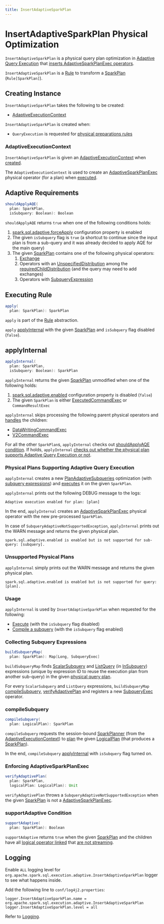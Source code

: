```yaml
---
title: InsertAdaptiveSparkPlan
---
```


# InsertAdaptiveSparkPlan Physical Optimization

`InsertAdaptiveSparkPlan` is a physical query plan optimization in [Adaptive Query Execution](../adaptive-query-execution/index.md) that [inserts AdaptiveSparkPlanExec operators](#apply).

`InsertAdaptiveSparkPlan` is a [Rule](../catalyst/Rule.md) to transform a [SparkPlan](../physical-operators/SparkPlan.md) (`Rule[SparkPlan]`).

## Creating Instance

`InsertAdaptiveSparkPlan` takes the following to be created:

* [AdaptiveExecutionContext](#adaptiveExecutionContext)

`InsertAdaptiveSparkPlan` is created when:

* `QueryExecution` is requested for [physical preparations rules](../QueryExecution.md#preparations)

### <span id="adaptiveExecutionContext"> AdaptiveExecutionContext

`InsertAdaptiveSparkPlan` is given an [AdaptiveExecutionContext](../adaptive-query-execution/AdaptiveExecutionContext.md) when [created](#creating-instance).

The `AdaptiveExecutionContext` is used to create an [AdaptiveSparkPlanExec](../physical-operators/AdaptiveSparkPlanExec.md#context) physical operator (for a plan) when [executed](#applyInternal).

## <span id="shouldApplyAQE"> Adaptive Requirements

```scala
shouldApplyAQE(
  plan: SparkPlan,
  isSubquery: Boolean): Boolean
```

`shouldApplyAQE` returns `true` when one of the following conditions holds:

1. [spark.sql.adaptive.forceApply](../configuration-properties.md#spark.sql.adaptive.forceApply) configuration property is enabled
1. The given `isSubquery` flag is `true` (a shortcut to continue since the input plan is from a sub-query and it was already decided to apply AQE for the main query)
1. The given [SparkPlan](../physical-operators/SparkPlan.md) contains one of the following physical operators:
    1. [Exchange](../physical-operators/Exchange.md)
    1. Operators with an [UnspecifiedDistribution](../physical-operators/Distribution.md#UnspecifiedDistribution) among the [requiredChildDistribution](../physical-operators/SparkPlan.md#requiredChildDistribution) (and the query may need to add exchanges)
    1. Operators with [SubqueryExpression](../expressions/SubqueryExpression.md)

## <span id="apply"> Executing Rule

```scala
apply(
  plan: SparkPlan): SparkPlan
```

`apply` is part of the [Rule](../catalyst/Rule.md#apply) abstraction.

`apply` [applyInternal](#applyInternal) with the given [SparkPlan](../physical-operators/SparkPlan.md) and `isSubquery` flag disabled (`false`).

## <span id="applyInternal"> applyInternal

```scala
applyInternal(
  plan: SparkPlan,
  isSubquery: Boolean): SparkPlan
```

`applyInternal` returns the given [SparkPlan](../physical-operators/SparkPlan.md) unmodified when one of the following holds:

1. [spark.sql.adaptive.enabled](../configuration-properties.md#spark.sql.adaptive.enabled) configuration property is disabled (`false`)
1. The given `SparkPlan` is either [ExecutedCommandExec](../physical-operators/ExecutedCommandExec.md) or `CommandResultExec`

`applyInternal` skips processing the following parent physical operators and [handles](#apply) the children:

* [DataWritingCommandExec](../physical-operators/DataWritingCommandExec.md)
* [V2CommandExec](../physical-operators/V2CommandExec.md)

For all the other `SparkPlan`s, `applyInternal` checks out [shouldApplyAQE condition](#shouldApplyAQE). If holds, `applyInternal` [checks out whether the physical plan supports Adaptive Query Execution or not](#supportAdaptive).

### Physical Plans Supporting Adaptive Query Execution

`applyInternal` creates a new [PlanAdaptiveSubqueries](PlanAdaptiveSubqueries.md) optimization (with [subquery expressions](#buildSubqueryMap)) and [executes](../physical-operators/AdaptiveSparkPlanExec.md#applyPhysicalRules) it on the given `SparkPlan`.

`applyInternal` prints out the following DEBUG message to the logs:

```text
Adaptive execution enabled for plan: [plan]
```

In the end, `applyInternal` creates an [AdaptiveSparkPlanExec](../physical-operators/AdaptiveSparkPlanExec.md) physical operator with the new pre-processed `SparkPlan`.

In case of `SubqueryAdaptiveNotSupportedException`, `applyInternal` prints out the WARN message and returns the given physical plan.

```text
spark.sql.adaptive.enabled is enabled but is not supported for sub-query: [subquery].
```

### Unsupported Physical Plans

`applyInternal` simply prints out the WARN message and returns the given physical plan.

```text
spark.sql.adaptive.enabled is enabled but is not supported for query: [plan].
```

### Usage

`applyInternal` is used by `InsertAdaptiveSparkPlan` when requested for the following:

* [Execute](#apply) (with the `isSubquery` flag disabled)
* [Compile a subquery](#compileSubquery) (with the `isSubquery` flag enabled)

### <span id="buildSubqueryMap"> Collecting Subquery Expressions

```scala
buildSubqueryMap(
  plan: SparkPlan): Map[Long, SubqueryExec]
```

`buildSubqueryMap` finds [ScalarSubquery](../expressions/ScalarSubquery) and [ListQuery](../expressions/ListQuery.md) (in [InSubquery](../expressions/InSubquery.md)) expressions (unique by expression ID to reuse the execution plan from another sub-query) in the given [physical query plan](../physical-operators/SparkPlan.md).

For every `ScalarSubquery` and `ListQuery` expressions, `buildSubqueryMap` [compileSubquery](#compileSubquery), [verifyAdaptivePlan](#verifyAdaptivePlan) and registers a new [SubqueryExec](../physical-operators/SubqueryExec.md) operator.

### <span id="compileSubquery"> compileSubquery

```scala
compileSubquery(
  plan: LogicalPlan): SparkPlan
```

`compileSubquery` requests the session-bound [SparkPlanner](../SparkPlanner.md) (from the [AdaptiveExecutionContext](#adaptiveExecutionContext)) to [plan](../execution-planning-strategies/SparkStrategies.md#plan) the given [LogicalPlan](../logical-operators/LogicalPlan.md) (that produces a [SparkPlan](../physical-operators/SparkPlan.md)).

In the end, `compileSubquery` [applyInternal](#applyInternal) with `isSubquery` flag turned on.

### <span id="verifyAdaptivePlan"> Enforcing AdaptiveSparkPlanExec

```scala
verifyAdaptivePlan(
  plan: SparkPlan,
  logicalPlan: LogicalPlan): Unit
```

`verifyAdaptivePlan` throws a `SubqueryAdaptiveNotSupportedException` when the given [SparkPlan](../physical-operators/SparkPlan.md) is not a [AdaptiveSparkPlanExec](../physical-operators/AdaptiveSparkPlanExec.md).

### <span id="supportAdaptive"> supportAdaptive Condition

```scala
supportAdaptive(
  plan: SparkPlan): Boolean
```

`supportAdaptive` returns `true` when the given [SparkPlan](../physical-operators/SparkPlan.md) and the children have all [logical operator linked](../physical-operators/SparkPlan.md#logicalLink) that [are not streaming](../logical-operators/LogicalPlan.md#isStreaming).

## Logging

Enable `ALL` logging level for `org.apache.spark.sql.execution.adaptive.InsertAdaptiveSparkPlan` logger to see what happens inside.

Add the following line to `conf/log4j2.properties`:

```text
logger.InsertAdaptiveSparkPlan.name = org.apache.spark.sql.execution.adaptive.InsertAdaptiveSparkPlan
logger.InsertAdaptiveSparkPlan.level = all
```

Refer to [Logging](../spark-logging.md).
